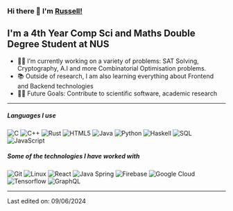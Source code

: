 ### Hi there 👋 I'm [Russell!](https://russelltkm.com)

## I'm a 4th Year Comp Sci and Maths Double Degree Student at NUS

- 👨‍💻 I’m currently working on a variety of problems: SAT Solving, Cryptography, A.I and more Combinatorial Optimisation problems.
- 📚 Outside of research, I am also learning everything about Frontend and Backend technologies 
- 💪🏼 Future Goals: Contribute to scientific software, academic research

---

##### Languages I use

![C](https://img.shields.io/badge/-C-000000?style=flat&logo=c)
![C++](https://img.shields.io/badge/-C++-000000?style=flat&logo=c%2B%2B)
![Rust](https://img.shields.io/badge/-Rust-000000?style=flat&logo=rust)
![HTML5](https://img.shields.io/badge/-HTML5-000000?style=flat&logo=html5)
![Java](https://img.shields.io/badge/-Java-000000?style=flat&logo=java)
![Python](https://img.shields.io/badge/-Python-000000?style=flat&logo=python)
![Haskell](https://img.shields.io/badge/-Haskell-000000?style=flat&logo=haskell)
![SQL](https://img.shields.io/badge/-SQL-000000?style=flat&logo=postgresql)
![JavaScript](https://img.shields.io/badge/-JavaScript-000000?style=flat&logo=javascript)


##### Some of the technologies I have worked with

![Git](https://img.shields.io/badge/-Git-222222?style=flat&logo=git&logoColor=F05032)
![Linux](https://img.shields.io/badge/-Linux-222222?style=flat&logo=linux&logoColor=FCC624)
![React](https://img.shields.io/badge/-React-222222?style=flat&logo=React&logoColor=61DAFB)
![Java Spring](https://img.shields.io/badge/-Spring-222222?style=flat&logo=spring&logoColor=6DB33F)
![Firebase](https://img.shields.io/badge/Firebase-222222?style=flat-square&logo=firebase)
![Google Cloud](https://img.shields.io/badge/Google%20Cloud-black?style=flat-square&logo=google-cloud)
![Tensorflow](https://img.shields.io/badge/tensorflow-black?style=flat-square&logo=tensorflow)
![GraphQL](https://img.shields.io/badge/graphql-black?style=flat-square&logo=graphql)
<br/>

---

Last edited on: 09/06/2024
